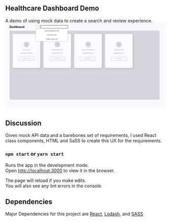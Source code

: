 ## Healthcare Dashboard Demo
A demo of using mock data to create a search and review experience. 
![My implementation of a healthcare dashboard with mock data](./src/assets/galileo-take-home.png)

## Discussion

Given mock API data and a barebones set of requirements, I used React class components, HTML and SaSS to create this UX for the requirements.

### `npm start` or `yarn start`

Runs the app in the development mode.<br />
Open [http://localhost:3000](http://localhost:3000) to view it in the browser.

The page will reload if you make edits.<br />
You will also see any lint errors in the console.

## Dependencies 
Major Dependencies for this project are [React](https://reactjs.org), [Lodash](https://lodash.com), and [SASS](https://sass-lang.com/guide)

